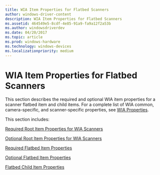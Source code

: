 ```yaml
---
title: WIA Item Properties for Flatbed Scanners
author: windows-driver-content
description: WIA Item Properties for Flatbed Scanners
ms.assetid: 464549e5-8cdf-4e85-91a9-fa9a12f2a53b
ms.author: windowsdriverdev
ms.date: 04/20/2017
ms.topic: article
ms.prod: windows-hardware
ms.technology: windows-devices
ms.localizationpriority: medium
---
```


# WIA Item Properties for Flatbed Scanners





This section describes the required and optional WIA item properties for a scanner flatbed item and child items. For a complete list of WIA common, camera-specific, and scanner-specific properties, see [WIA Properties](https://msdn.microsoft.com/library/windows/hardware/ff552739).

This section includes:

[Required Root Item Properties for WIA Scanners](required-root-item-properties-for-wia-scanners.md)

[Optional Root Item Properties for WIA Scanners](optional-root-item-properties-for-wia-scanners.md)

[Required Flatbed Item Properties](required-flatbed-item-properties.md)

[Optional Flatbed Item Properties](optional-flatbed-item-properties.md)

[Flatbed Child Item Properties](flatbed-child-item-properties.md)

 

 




